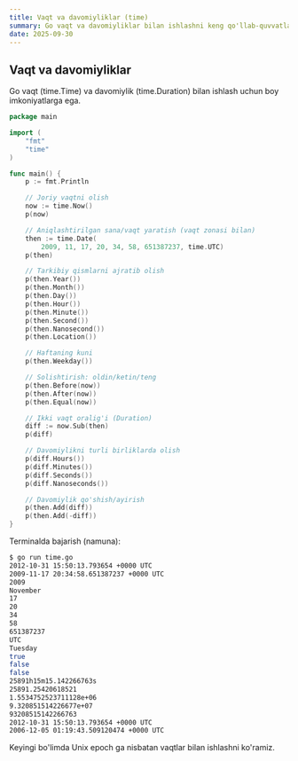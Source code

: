 ```yaml
---
title: Vaqt va davomiyliklar (time)
summary: Go vaqt va davomiyliklar bilan ishlashni keng qo'llab-quvvatlaydi — asosiy amallar.
date: 2025-09-30
---
```


## Vaqt va davomiyliklar

<div class="my-md-content">
Go vaqt (time.Time) va davomiylik (time.Duration) bilan ishlash uchun boy imkoniyatlarga ega.

```go
package main

import (
    "fmt"
    "time"
)

func main() {
    p := fmt.Println

    // Joriy vaqtni olish
    now := time.Now()
    p(now)

    // Aniqlashtirilgan sana/vaqt yaratish (vaqt zonasi bilan)
    then := time.Date(
        2009, 11, 17, 20, 34, 58, 651387237, time.UTC)
    p(then)

    // Tarkibiy qismlarni ajratib olish
    p(then.Year())
    p(then.Month())
    p(then.Day())
    p(then.Hour())
    p(then.Minute())
    p(then.Second())
    p(then.Nanosecond())
    p(then.Location())

    // Haftaning kuni
    p(then.Weekday())

    // Solishtirish: oldin/ketin/teng
    p(then.Before(now))
    p(then.After(now))
    p(then.Equal(now))

    // Ikki vaqt oralig'i (Duration)
    diff := now.Sub(then)
    p(diff)

    // Davomiylikni turli birliklarda olish
    p(diff.Hours())
    p(diff.Minutes())
    p(diff.Seconds())
    p(diff.Nanoseconds())

    // Davomiylik qo'shish/ayirish
    p(then.Add(diff))
    p(then.Add(-diff))
}
```

Terminalda bajarish (namuna):
```bash
$ go run time.go
2012-10-31 15:50:13.793654 +0000 UTC
2009-11-17 20:34:58.651387237 +0000 UTC
2009
November
17
20
34
58
651387237
UTC
Tuesday
true
false
false
25891h15m15.142266763s
25891.25420618521
1.5534752523711128e+06
9.320851514226677e+07
93208515142266763
2012-10-31 15:50:13.793654 +0000 UTC
2006-12-05 01:19:43.509120474 +0000 UTC
```

Keyingi bo'limda Unix epoch ga nisbatan vaqtlar bilan ishlashni ko'ramiz.
</div>
